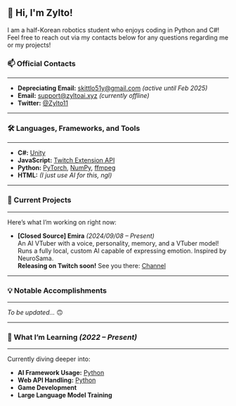 ## 👋 Hi, I'm Zylto!  

I am a half-Korean robotics student who enjoys coding in Python and C#!
Feel free to reach out via my contacts below for any questions regarding me or my projects!



### 📫 Official Contacts 

___
- **Depreciating Email:** skittlo51y@gmail.com *(active until Feb 2025)*  
- **Email:** support@zyltoai.xyz *(currently offline)*  
- **Twitter:** [@Zylto11](https://twitter.com/Zylto11)  
___

### 🛠️ Languages, Frameworks, and Tools  

___
- **C#:** [Unity](https://unity.com) 
- **JavaScript:** [Twitch Extension API](https://github.com/TwitchLib/TwitchLib) 
- **Python:** [PyTorch](https://pytorch.org), [NumPy](https://numpy.org), [ffmpeg](https://www.ffmpeg.org)  
- **HTML:** *(I just use AI for this, ngl)*  
___

### 🚀 Current Projects 

___
Here’s what I’m working on right now:  
- **[Closed Source] Emira** *(2024/09/08 – Present)*  
  An AI VTuber with a voice, personality, memory, and a VTuber model! Runs a fully local, custom AI capable of expressing emotion. Inspired by NeuroSama.  
  **Releasing on Twitch soon!** See you there: [Channel](twitch.tv/zylto11) 
___

### 💡 Notable Accomplishments  

___
*To be updated...* 🙃  
___

### 🌱 What I’m Learning *(2022 – Present)*  

___
Currently diving deeper into:  
- **AI Framework Usage:** [Python](www.python.org)  
- **Web API Handling:** [Python](www.python.org)  
- **Game Development**  
- **Large Language Model Training**  



